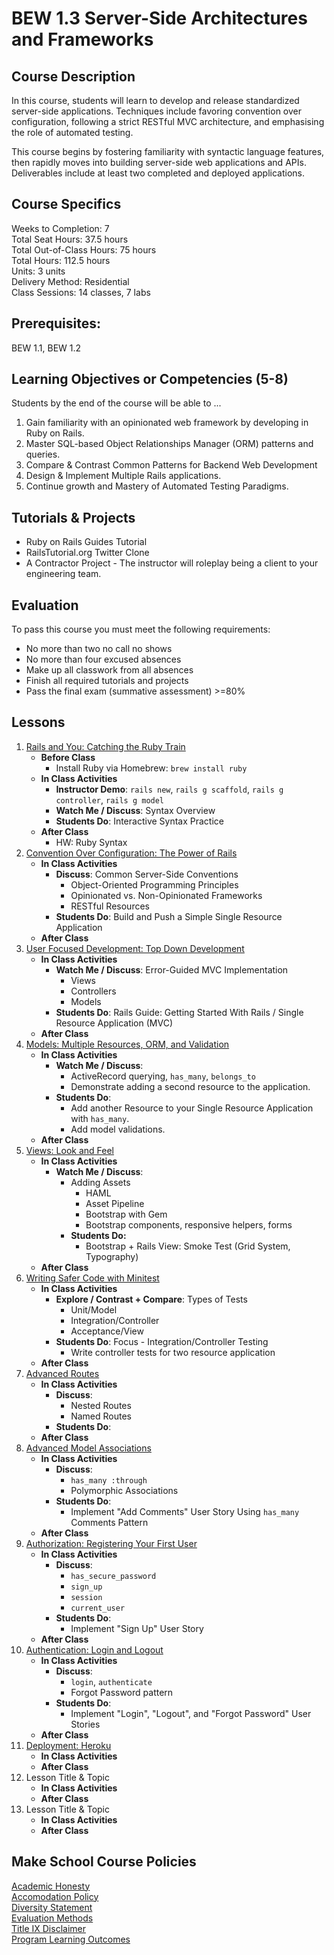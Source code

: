 # BEW 1.3 Server-Side Architectures and Frameworks

## Course Description

In this course, students will learn to develop and release standardized server-side applications. Techniques include favoring convention over configuration, following a strict RESTful MVC architecture, and emphasising the role of automated testing.

This course begins by fostering familiarity with syntactic language features, then rapidly moves into building server-side web applications and APIs. Deliverables include at least two completed and deployed applications.

## Course Specifics

Weeks to Completion:  7 <br>
Total Seat Hours:  37.5 hours <br>
Total Out-of-Class Hours: 75 hours <br>
Total Hours: 112.5 hours <br>
Units:  3 units <br>
Delivery Method:  Residential <br>
Class Sessions:  14 classes, 7 labs

## Prerequisites:

BEW 1.1, BEW 1.2

## Learning Objectives or Competencies (5-8)

Students by the end of the course will be able to ...

1. Gain familiarity with an opinionated web framework by developing in Ruby on Rails.
1. Master SQL-based Object Relationships Manager (ORM) patterns and queries.
1. Compare & Contrast Common Patterns for Backend Web Development
1. Design & Implement Multiple Rails applications.
1. Continue growth and Mastery of Automated Testing Paradigms.

## Tutorials & Projects

- Ruby on Rails Guides Tutorial
- RailsTutorial.org Twitter Clone
- A Contractor Project - The instructor will roleplay being a client to your engineering team.

## Evaluation

To pass this course you must meet the following requirements:

- No more than two no call no shows
- No more than four excused absences
- Make up all classwork from all absences
- Finish all required tutorials and projects
- Pass the final exam (summative assessment) >=80%

## Lessons

1. [Rails and You: Catching the Ruby Train](01-Catching-The-Ruby-Train/README.md)
   - **Before Class**
     - Install Ruby via Homebrew: `brew install ruby`
   - **In Class Activities**
     - **Instructor Demo**: `rails new`, `rails g scaffold`, `rails g controller`, `rails g model`
     - **Watch Me / Discuss**: Syntax Overview
     - **Students Do**: Interactive Syntax Practice
   - **After Class**
     - HW: Ruby Syntax
1. [Convention Over Configuration: The Power of Rails](02-Convention-vs-Configuration/README.md)
   - **In Class Activities**
     - **Discuss**: Common Server-Side Conventions
       - Object-Oriented Programming Principles
       - Opinionated vs. Non-Opinionated Frameworks
       - RESTful Resources
     - **Students Do**: Build and Push a Simple Single Resource Application
   - **After Class**
1. [User Focused Development: Top Down Development](03-Top-Down-Development/README.md)
   - **In Class Activities**
     - **Watch Me / Discuss**: Error-Guided MVC Implementation
       - Views
       - Controllers
       - Models
     - **Students Do**: Rails Guide: Getting Started With Rails / Single Resource Application (MVC)
   - **After Class**
1. [Models: Multiple Resources, ORM, and Validation](04-Models/README.md)
   - **In Class Activities**
     - **Watch Me / Discuss**:
       - ActiveRecord querying, `has_many`, `belongs_to`
       - Demonstrate adding a second resource to the application.
     - **Students Do**:
       - Add another Resource to your Single Resource Application with `has_many`.
       - Add model validations.
   - **After Class**
1. [Views: Look and Feel](05-Views/README.md)
   - **In Class Activities**
     - **Watch Me / Discuss**:
       - Adding Assets
         - HAML
         - Asset Pipeline
         - Bootstrap with Gem
         - Bootstrap components, responsive helpers, forms
       - **Students Do:**
         - Bootstrap + Rails View: Smoke Test (Grid System, Typography)
   - **After Class**
1. [Writing Safer Code with Minitest](06-Testing/README.md)
   - **In Class Activities**
     - **Explore / Contrast + Compare**: Types of Tests
       - Unit/Model
       - Integration/Controller
       - Acceptance/View
     - **Students Do**: Focus - Integration/Controller Testing
       - Write controller tests for two resource application
   - **After Class**
1. [Advanced Routes](07-Advanced-Routes/README.md)
   - **In Class Activities**
     - **Discuss**:
       - Nested Routes
       - Named Routes
     - **Students Do**:
   - **After Class**
1. [Advanced Model Associations](08-Advanced-Model-Associations/README.md)
   - **In Class Activities**
     - **Discuss**:
       - `has_many :through`
       - Polymorphic Associations
     - **Students Do**:
       - Implement "Add Comments" User Story Using `has_many` Comments Pattern
   - **After Class**
1. [Authorization: Registering Your First User](09-Authorization/README.md)
   - **In Class Activities**
     - **Discuss**:
       - `has_secure_password`
       - `sign_up`
       - `session`
       - `current_user`
     - **Students Do**:
       - Implement "Sign Up" User Story
   - **After Class**
1. [Authentication: Login and Logout](10-Authentication/README.md)
    - **In Class Activities**
      - **Discuss**:
        - `login`, `authenticate`
        - Forgot Password pattern
      - **Students Do**:
        - Implement "Login", "Logout", and "Forgot Password" User Stories
    - **After Class**
1. [Deployment: Heroku](11-Deployment/README.md)
    - **In Class Activities**
    - **After Class**
1. Lesson Title & Topic
    - **In Class Activities**
    - **After Class**
1. Lesson Title & Topic
    - **In Class Activities**
    - **After Class**

## Make School Course Policies

[Academic Honesty](https://github.com/Product-College-Courses/Common-Syllabus-Sections/blob/master/Academic-Honesty-and-Plagiarism.md)<br>
[Accomodation Policy](https://github.com/Product-College-Courses/Common-Syllabus-Sections/blob/master/Accommodation-Policy.md)<br>
[Diversity Statement](https://github.com/Product-College-Courses/Common-Syllabus-Sections/blob/master/Diversity-Statement.md)<br>
[Evaluation Methods](https://github.com/Product-College-Courses/Common-Syllabus-Sections/blob/master/Evaluation-Methods.md)<br>
[Title IX Disclaimer](https://github.com/Product-College-Courses/Common-Syllabus-Sections/blob/master/Evaluations-Title-X-Disclaimer.md)<br>
[Program Learning Outcomes](https://github.com/Product-College-Courses/Common-Syllabus-Sections/blob/master/Program-Learning-Outcomes.md)
